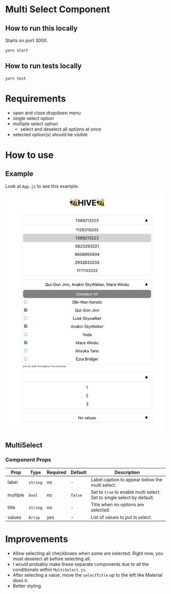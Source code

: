 # Multi Select Component

## How to run this locally
Starts on port 3000.
```
yarn start
```

## How to run tests locally
```
yarn test
```

# Requirements

* open and close dropdown menu
* single select option
* multiple select option
  * select and deselect all options at once
* selected option(s) should be visible

# How to use

## Example

Look at `App.js` to see this example.

![examples](public/example.png)

## MultiSelect

### Component Props

| Prop | Type | Required | Default | Description |
| ---- | ---- | -------- | ------- | ----------- |
| label | `string` | no | - | Label caption to appear below the multi select.
| multiple | `bool` | no | `false` | Set to `true` to enable multi select. Set to single select by default.
| title | `string` | no | - | Title when no options are selected.
| values | `Array` | yes | - | List of values to put in select.

# Improvements

* Allow selecting all checkboxes when some are selected. Right now, you must deselect all before selecting all.
* I would probably make these separate components due to all the conditionals within `MultiSelect.js`.
* After selecting a value, move the `selectTitle` up to the left like Material does it.
* Better styling.